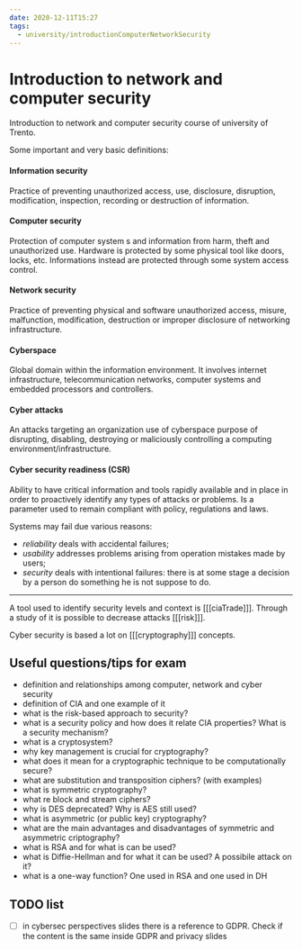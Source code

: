 ```yaml
---
date: 2020-12-11T15:27
tags:
  - university/introductionComputerNetworkSecurity
---
```


# Introduction to network and computer security
Introduction to network and computer security course of university of Trento.

Some important and very basic definitions:

#### Information security
Practice of preventing unauthorized access, use, disclosure, disruption, modification, inspection, recording or destruction of information.

#### Computer security
Protection of computer system s and information from harm, theft and unauthorized use. Hardware is protected by some physical tool like doors, locks, etc. Informations instead are protected through some system access control.

#### Network security
Practice of preventing physical and software unauthorized access, misure, malfunction, modification, destruction or improper disclosure of networking infrastructure.

#### Cyberspace
Global domain within the information environment. It involves internet infrastructure, telecommunication networks, computer systems and embedded processors and controllers.

#### Cyber attacks
An attacks targeting an organization use of cyberspace purpose of disrupting, disabling, destroying or maliciously controlling a computing environment/infrastructure.

#### Cyber security readiness (CSR)
Ability to have critical information and tools rapidly available and in place in order to proactively identify any types of attacks or problems. Is a parameter used to remain compliant with policy, regulations and laws.

Systems may fail due various reasons:

* *reliability* deals with accidental failures;
* *usability* addresses problems arising from operation mistakes made by users;
* *security* deals with intentional failures: there is at some stage a decision by a person do something he is not suppose to do.

---

A tool used to identify security levels and context is [[[ciaTrade]]]. Through a study of it is possible to decrease attacks [[[risk]]]. 

Cyber security is based a lot on [[[cryptography]]] concepts.

## Useful questions/tips for exam

* definition and relationships among computer, network and cyber security
* definition of CIA and one example of it
* what is the risk-based approach to security?
* what is a security policy and how does it relate CIA properties? What is a security mechanism?
* what is a cryptosystem?
* why key management is crucial for cryptography?
* what does it mean for a cryptographic technique to be computationally secure?
* what are substitution and transposition ciphers? (with examples)
* what is symmetric cryptography?
* what re block and stream ciphers?
* why is DES deprecated? Why is AES still used?
* what is asymmetric (or public key) cryptography?
* what are the main advantages and disadvantages of symmetric and asymmetric criptography?
* what is RSA and for what is can be used?
* what is Diffie-Hellman and for what it can be used? A possibile attack on it?
* what is a one-way function? One used in RSA and one used in DH

## TODO list
- [ ] in cybersec perspectives slides there is a reference to GDPR. Check if the content is the same inside GDPR and privacy slides
